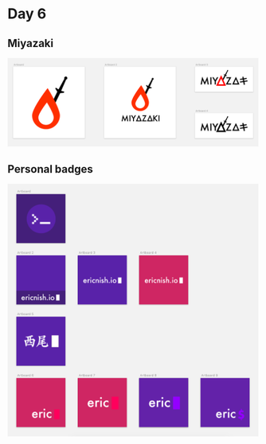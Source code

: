 # Day 6

## Miyazaki

<img src="images/miyazaki.png" />

## Personal badges

<img src="images/ericnishio.png" />
